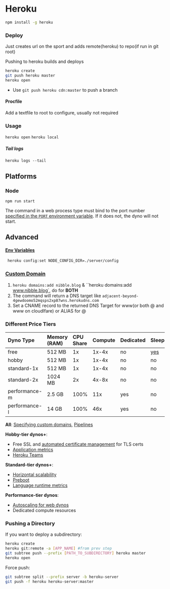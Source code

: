 # Heroku

```bash
npm install -g heroku
```

### Deploy

Just creates url on the sport and adds remote(heroku) to repo(if run in git root)

Pushing to heroku builds and deploys

```bash
heroku create
git push heroku master 
heroku open
```

- Use `git push heroku cdn:master` to push a branch

#### Procfile

Add a textfile to root to configure, usually not required

### Usage

`heroku open`
`heroku local` 

##### Tail logs

`heroku logs --tail`

## Platforms

### Node

`npm run start`

The command in a web process type must bind to the port number [specified in the `PORT` environment variable](https://devcenter.heroku.com/articles/dynos#local-environment-variables). If it does not, the dyno will not start.

## Advanced

#### [Env Variables](https://devcenter.heroku.com/articles/config-vars)

```bash
 heroku config:set NODE_CONFIG_DIR=./server/config
```

### [Custom Domain](https://devcenter.heroku.com/articles/custom-domains)

1. `heroku domains:add nibble.blog` & ``heroku domains:add www.nibble.blog`, do for **BOTH**
2. The command will return a DNS target like `adjacent-beyond-4gewdoomo52mqsps2xp87wns.herokudns.com`
3. Set a CNAME record to the returned DNS Target for www(or both @ and www on cloudlfare) or ALIAS for @

### Different Price Tiers

| Dyno Type     | Memory (RAM) | CPU Share | Compute | Dedicated | Sleeps                                                       |
| :------------ | :----------- | :-------- | :------ | :-------- | :----------------------------------------------------------- |
| free          | 512 MB       | 1x        | 1x-4x   | no        | [yes](https://devcenter.heroku.com/articles/free-dyno-hours#dyno-sleeping) |
| hobby         | 512 MB       | 1x        | 1x-4x   | no        | no                                                           |
| standard-1x   | 512 MB       | 1x        | 1x-4x   | no        | no                                                           |
| standard-2x   | 1024 MB      | 2x        | 4x-8x   | no        | no                                                           |
| performance-m | 2.5 GB       | 100%      | 11x     | yes       | no                                                           |
| performance-l | 14 GB        | 100%      | 46x     | yes       | no                                                           |

**All**: [Specifying custom domains](https://devcenter.heroku.com/articles/custom-domains), [Pipelines](https://devcenter.heroku.com/articles/pipelines)

**Hobby-tier dynos+**:

- Free SSL and [automated certificate management](https://devcenter.heroku.com/articles/automated-certificate-management) for TLS certs
- [Application metrics](https://devcenter.heroku.com/articles/metrics)
- [Heroku Teams](https://devcenter.heroku.com/articles/heroku-teams)

**Standard-tier dynos+**:

- [Horizontal scalability](https://devcenter.heroku.com/articles/scaling)
- [Preboot](https://devcenter.heroku.com/articles/preboot)
- [Language runtime metrics](https://devcenter.heroku.com/articles/language-runtime-metrics)

**Performance-tier dynos**:

- [Autoscaling for web dynos](https://devcenter.heroku.com/articles/scaling#autoscaling)
- Dedicated compute resources

### Pushing a Directory

If you want to deploy a subdirectory: 

```bash
heroku create
heroku git:remote -a [APP_NAME] #from prev step
git subtree push --prefix [PATH_TO_SUBDIRECTORY] heroku master
heroku open
```

Force push: 

```bash
git subtree split --prefix server -b heroku-server
git push -f heroku heroku-server:master
```

